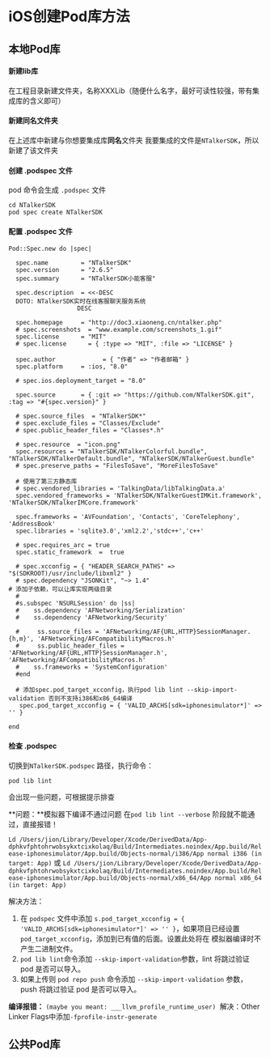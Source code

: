 # iOS创建Pod库方法

## 本地Pod库

#### 新建lib库
在工程目录新建文件夹，名称XXXLib（随便什么名字，最好可读性较强，带有集成库的含义即可）

#### 新建同名文件夹
在上述库中新建与你想要集成库**同名**文件夹
我要集成的文件是`NTalkerSDK`，所以新建了该文件夹

#### 创建 .podspec 文件
pod 命令会生成 `.podspec` 文件
```
cd NTalkerSDK
pod spec create NTalkerSDK
```

#### 配置 .podspec 文件
```
Pod::Spec.new do |spec|

  spec.name         = "NTalkerSDK"
  spec.version      = "2.6.5"
  spec.summary      = "NTalkerSDK小能客服"

  spec.description  = <<-DESC
  DOTO: NTalkerSDK实时在线客服聊天服务系统
                   DESC

  spec.homepage     = "http://doc3.xiaoneng.cn/ntalker.php"
  # spec.screenshots  = "www.example.com/screenshots_1.gif"
  spec.license      = "MIT"
  # spec.license      = { :type => "MIT", :file => "LICENSE" }

  spec.author             = { "作者" => "作者邮箱" }
  spec.platform     = :ios, "8.0"

  # spec.ios.deployment_target = "8.0"

  spec.source       = { :git => "https://github.com/NTalkerSDK.git", :tag => "#{spec.version}" }

  # spec.source_files  = "NTalkerSDK*"
  # spec.exclude_files = "Classes/Exclude"
  # spec.public_header_files = "Classes*.h"

  # spec.resource  = "icon.png"
  spec.resources = "NTalkerSDK/NTalkerColorful.bundle", "NTalkerSDK/NTalkerDefault.bundle", "NTalkerSDK/NTalkerGuest.bundle"
  # spec.preserve_paths = "FilesToSave", "MoreFilesToSave"

  # 使用了第三方静态库
  # spec.vendored_libraries = 'TalkingData/libTalkingData.a'
  spec.vendored_frameworks = 'NTalkerSDK/NTalkerGuestIMKit.framework', 'NTalkerSDK/NTalkerIMCore.framework'

  spec.frameworks = 'AVFoundation', 'Contacts', 'CoreTelephony', 'AddressBook'
  spec.libraries = 'sqlite3.0','xml2.2','stdc++','c++'

  # spec.requires_arc = true
  spec.static_framework  =  true

  # spec.xcconfig = { "HEADER_SEARCH_PATHS" => "$(SDKROOT)/usr/include/libxml2" }
  # spec.dependency "JSONKit", "~> 1.4"
# 添加子依赖，可以让库实现两级目录
  #
  #s.subspec 'NSURLSession' do |ss|
  #    ss.dependency 'AFNetworking/Serialization'
  #    ss.dependency 'AFNetworking/Security'
     
  #     ss.source_files = 'AFNetworking/AF{URL,HTTP}SessionManager.{h,m}', 'AFNetworking/AFCompatibilityMacros.h'
  #     ss.public_header_files = 'AFNetworking/AF{URL,HTTP}SessionManager.h', 'AFNetworking/AFCompatibilityMacros.h'
  #    ss.frameworks = 'SystemConfiguration'
  #end

  # 添加spec.pod_target_xcconfig，执行pod lib lint --skip-import-validation 否则不支持i386和x86_64编译
   spec.pod_target_xcconfig = { 'VALID_ARCHS[sdk=iphonesimulator*]' => '' }

end
```

#### 检查 .podspec
切换到`NTalkerSDK.podspec` 路径，执行命令：
```
pod lib lint
```
会出现一些问题，可根据提示排查

**问题：**模拟器下编译不通过问题
在`pod lib lint --verbose` 阶段就不能通过，直接报错！

`Ld /Users/jion/Library/Developer/Xcode/DerivedData/App-dphkvfphtohrwobsykxtcixkolaq/Build/Intermediates.noindex/App.build/Release-iphonesimulator/App.build/Objects-normal/i386/App normal i386 (in target: App)`
或
`Ld /Users/jion/Library/Developer/Xcode/DerivedData/App-dphkvfphtohrwobsykxtcixkolaq/Build/Intermediates.noindex/App.build/Release-iphonesimulator/App.build/Objects-normal/x86_64/App normal x86_64 (in target: App)`

解决方法：

1. 在 `podspec` 文件中添加 `s.pod_target_xcconfig = { 'VALID_ARCHS[sdk=iphonesimulator*]' => '' }`，如果项目已经设置 `pod_target_xcconfig`，添加到已有值的后面。设置此处将在 模拟器编译时不产生二进制文件。
2. `pod lib lint`命令添加 `--skip-import-validation`参数，lint 将跳过验证 pod 是否可以导入。
3. 如果上传则 `pod repo push` 命令添加 `--skip-import-validation` 参数，push 将跳过验证 pod 是否可以导入。 

**编译报错：** `(maybe you meant: ___llvm_profile_runtime_user)`
 解决：Other Linker Flags中添加`-fprofile-instr-generate`

## 公共Pod库



